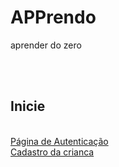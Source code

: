 # APPrendo
aprender do zero
<html>
    <head>
        <title> APPrendo -Caminhos do aprender </title>
    </head>
    <body>
        <br><br>
        <h2>Inicie</h2>
        <br>
        <a href="login">Página de Autenticação</a><br>
        <a href="signin">Cadastro da crianca</a><br>
    </body>
</html>
